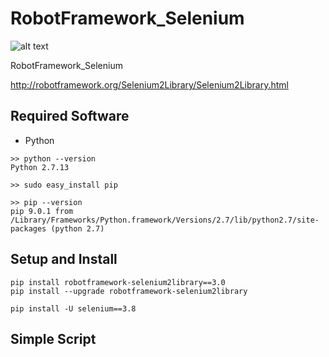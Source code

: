 # RobotFramework_Selenium
![alt text](https://www.filepicker.io/api/file/joS2NpTTR3aaaewD7Bzh)

RobotFramework_Selenium

http://robotframework.org/Selenium2Library/Selenium2Library.html

## Required Software
+ Python
```
>> python --version
Python 2.7.13

>> sudo easy_install pip

>> pip --version
pip 9.0.1 from /Library/Frameworks/Python.framework/Versions/2.7/lib/python2.7/site-packages (python 2.7)
```

## Setup and Install

```
pip install robotframework-selenium2library==3.0
pip install --upgrade robotframework-selenium2library

pip install -U selenium==3.8
```

## Simple Script
